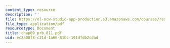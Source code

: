 ```yaml
---
content_type: resource
description: ''
file: https://ol-ocw-studio-app-production.s3.amazonaws.com/courses/res-6-001-continuum-electromechanics-spring-2009/ec2a00f8c21d1a6681bc191dfdb2cdad_chap09_prb_811.pdf
file_type: application/pdf
resourcetype: Document
title: chap09_prb_811.pdf
uid: ec2a00f8-c21d-1a66-81bc-191dfdb2cdad
---
```


